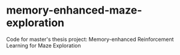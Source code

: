 # memory-enhanced-maze-exploration
Code for master's thesis project: Memory-enhanced Reinforcement Learning for Maze Exploration
